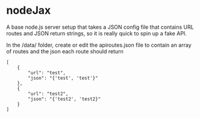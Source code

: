 nodeJax
=======

A base node.js server setup that takes a JSON config file that contains URL routes and JSON return strings, so it is really quick to spin up a fake API.

In the /data/ folder, create or edit the apiroutes.json file to contain an array of routes and the json each route should return

	[	
		{
			"url": "test",
			"json": "{'test', 'test'}"
		},
		{
			"url": "test2",
			"json": "{'test2', 'test2}"
		}
	]

